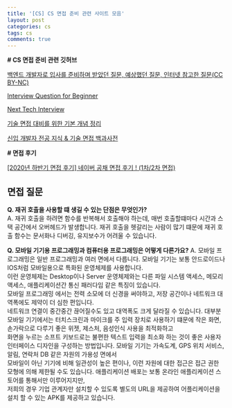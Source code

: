 ```yaml
---
title: '[CS] CS 면접 준비 관련 사이트 모음'
layout: post
categories: cs
tags: cs
comments: true
---
```


**# CS 면접 준비 관련 깃허브**

[백엔드 개발자로 입사를 준비하며 받았던 질문, 예상했던 질문, 인터넷 참고한 질문(CC BY-NC)](https://github.com/ksundong/backend-interview-question)

[Interview Question for Beginner](https://github.com/JaeYeopHan/Interview_Question_for_Beginner)

[Next Tech Interview](https://www.interviewbit.com/)

[기술 면접 대비를 위한 기본 개념 정리](https://github.com/WeareSoft/tech-interview)

[ 신입 개발자 전공 지식 & 기술 면접 백과사전](https://github.com/gyoogle/tech-interview-for-developer)

**# 면접 후기**

[[2020년 하반기 면접 후기] 네이버 공채 면접 후기 ! (1차/2차 면접)](https://frogand.tistory.com/70)

## 면접 질문
**Q. 재귀 호출을 사용할 떄 생길 수 있는 단점은 무엇인가?**  
A. 재귀 호출을 하려면 함수를 반복해서 호출해야 하는데, 매번 호출할떄마다 시간과 스택 공간에서 오버헤드가 발생합니다. 재귀 호출을 헷갈리는 사람이 많기 떄문에 재귀 호출 함수는 문서화나 디버깅, 유지보수가 어려울 수 있습니다.

**Q. 모바일 기기용 프로그래밍과 컴퓨터용 프로그래밍은 어떻게 다른가요?**
A. 모바일 프로그래밍은 일반 프로그래밍과 여러 면에서 다릅니다. 모바일 기기는 보통 안드로이드나 IOS처럼 모바일용으로 특화된 운영체제를 사용합니다.  
이런 운영체제는 Desktop이나 Server 운영체제와는 다른 파일 시스템 액세스, 메모리 액세스, 애플리케이션간 통신 패러다임 같은 특징이 있습니다.  
모바일 프로그래밍 에서는 전력 소모에 더 신경을 써야하고, 저장 공간이나 네트워크 대역폭에도 제약이 더 심한 편입니다.  
네트워크 연결이 중간중간 끊어질수도 있고 대역폭도 크게 달라질 수 있습니다. 대부분 모바일 기기에서는 터치스크린과 마이크를 주 입력 장치로 사용하기 떄문에 작은 화면, 손가락으로 다루기 좋은 위젯, 제스처, 음성인식 사용을 최적화하고  
화면을 누르는 소프트 키보드로는 불편한 텍스트 입력을 최소화 하는 것이 좋은 사용자 인터페이스 디자인을 구성하는 방법입니다. 모바일 기기는 가속도계, GPS 위치 서비스, 알림, 연락처 DB 같은 자원의 가용성 면에서  
모바일이 아닌 기기에 비해 일관성이 높은 편이나, 이런 자원에 대한 접근은 접근 권한 모형에 의해 제한될 수도 있습니다. 애플리케이션 배포는 보통 온라인 애플리케이션 스토어를 통해서만 이루어지지만,  
저희의 경우 기업 관계자만 설치할 수 있도록 별도의 URL을 제공하여 어플리케이션을 설치 할 수 있는 APK를 제공하고 있습니다.